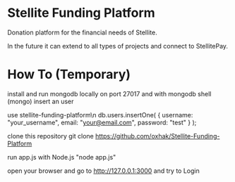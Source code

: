 # Stellite Funding Platform

Donation platform for the financial needs of Stellite.

In the future it can extend to all types of projects and connect to StellitePay.


# How To (Temporary)

install and run mongodb locally on port 27017 and with mongodb shell (mongo) insert an user

use stellite-funding-platform\n
db.users.insertOne( { username: "your_username", email: "your@email.com", password: "test" } );

clone this repository
git clone https://github.com/oxhak/Stellite-Funding-Platform

run app.js with Node.js "node app.js"

open your browser and go to http://127.0.0.1:3000 and try to Login
